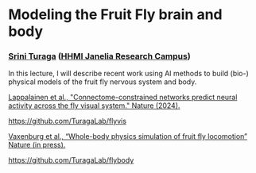 # Modeling the Fruit Fly brain and body

### [Srini Turaga](https://www.janelia.org/lab/turaga-lab) ([HHMI Janelia Research Campus](https://www.janelia.org/))

In this lecture, I will describe recent work using AI methods to build (bio-) physical models of the fruit fly nervous system and body.

[Lappalainen et al., "Connectome-constrained networks predict neural activity across the fly visual system." Nature (2024).](https://www.nature.com/articles/s41586-024-07939-3)

https://github.com/TuragaLab/flyvis

[Vaxenburg et al., “Whole-body physics simulation of fruit fly locomotion” Nature (in press).](https://www.biorxiv.org/content/10.1101/2024.03.11.584515)

https://github.com/TuragaLab/flybody

